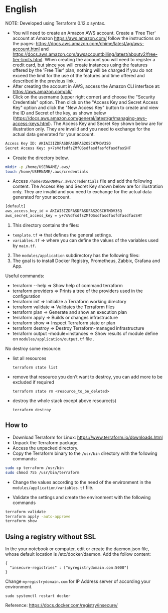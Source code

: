 # English

NOTE: Developed using Terraform 0.12.x syntax.

* You will need to create an Amazon AWS account. Create a 'Free Tier' account at Amazon https://aws.amazon.com/ follow the instructions on the pages: https://docs.aws.amazon.com/chime/latest/ag/aws-account.html and https://docs.aws.amazon.com/awsaccountbilling/latest/aboutv2/free-tier-limits.html. When creating the account you will need to register a credit card, but since you will create instances using the features offered by the 'Free Tier' plan, nothing will be charged if you do not exceed the limit for the use of the features and time offered and described in the previous link .
* After creating the account in AWS, access the Amazon CLI interface at: https://aws.amazon.com/cli/
* Click on the username (upper right corner) and choose the "Security Credentials" option. Then click on the "Access Key and Secret Access Key" option and click the "New Access Key" button to create and view the ID and Secret of the key, as shown below (https://docs.aws.amazon.com/general/latest/gr/managing-aws-access-keys.html). The Access Key and Secret Key shown below are for illustration only. They are invalid and you need to exchange for the actual data generated for your account.

```bash
Access Key ID: AKIAI3IZDFASDFASDFAS2OSCH7MDV3SQ
Secret Access Key: y+7sVdfsdfsZMfOSsdfasdfasfdfasdfasSHT
```

* Create the directory below.

```bash
mkdir -p /home/USERNAME/.aws/
touch /home/USERNAME/.aws/credentials
```

* Access ``/home/USERNAME/.aws/credentials`` file and add the following content. The Access Key and Secret Key shown below are for illustration only. They are invalid and you need to exchange for the actual data generated for your account.

```bash
[default]
aws_access_key_id = AKIAI3IZDFASDFASDFAS2OSCH7MDV3SQ
aws_secret_access_key = y+7sVdfsdfsZMfOSsdfasdfasfdfasdfasSHT
```

1. This directory contains the files:<br>
  * ``template.tf``  => that defines the general settings.
  * ``variables.tf`` => where you can define the values of the variables
used by ``main.tf``.<br>
2. The ``modules/application`` subdirectory has the following files:<br>
3. The goal is to install Docker Registry, Prometheus, Zabbix, Grafana and App.

Useful commands:

* terraform --help    => Show help of command terraform<br>
* terraform providers => Prints a tree of the providers used in the configuration<br>
* terraform init      => Initialize a Terraform working directory<br>
* terraform validate  => Validates the Terraform files<br>
* terraform plan      => Generate and show an execution plan<br>
* terraform apply     => Builds or changes infrastructure<br>
* terraform show      => Inspect Terraform state or plan<br>
* terraform destroy   => Destroy Terraform-managed infrastructure<br>
* terraform output -module=instances => Show results of module define on ``modules/application/output.tf`` file .

No destroy some resource:

* list all resources
  ```
  terraform state list
  ```
* remove that resource you don't want to destroy, you can add more to be excluded if required
  ```
  terraform state rm <resource_to_be_deleted>
  ```
* destroy the whole stack except above resource(s)
  ```
  terraform destroy
  ```

## How to

* Download Terraform for Linux: https://www.terraform.io/downloads.html
* Unpack the Terraform package.
* Access the unpacked directory.
* Copy the Terraform binary to the ``/usr/bin`` directory with the following commands:

```bash
sudo cp terraform /usr/bin
sudo chmod 755 /usr/bin/terraform
```
* Change the values according to the need of the environment in the ``modules/application/variables.tf`` file.

* Validate the settings and create the environment with the following commands

```bash
terraform validate
terraform apply -auto-approve
terraform show
```

## Using a registry without SSL

In the your notebook or computer, edit or create the daemon.json file, whose default location is /etc/docker/daemon. Add the follow content:

```
{
  "insecure-registries" : ["myregistrydomain.com:5000"]
}

```

Change ``myregistrydomain.com`` for IP Address server of according your environment.

```
sudo systemctl restart docker
```

Reference:
https://docs.docker.com/registry/insecure/